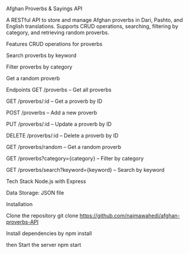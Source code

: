 Afghan Proverbs & Sayings API

A RESTful API to store and manage Afghan proverbs in Dari, Pashto, and English translations. Supports CRUD operations, searching, filtering by category, and retrieving random proverbs.

Features
CRUD operations for proverbs

Search proverbs by keyword

Filter proverbs by category

Get a random proverb

Endpoints
GET /proverbs – Get all proverbs

GET /proverbs/:id – Get a proverb by ID

POST /proverbs – Add a new proverb

PUT /proverbs/:id – Update a proverb by ID

DELETE /proverbs/:id – Delete a proverb by ID

GET /proverbs/random – Get a random proverb

GET /proverbs?category={category} – Filter by category

GET /proverbs/search?keyword={keyword} – Search by keyword

Tech Stack
Node.js with Express

Data Storage: JSON file

Installation

Clone the repository
git clone https://github.com/najmawahedi/afghan-proverbs-API

Install dependencies by
npm install

then
Start the server
npm start
